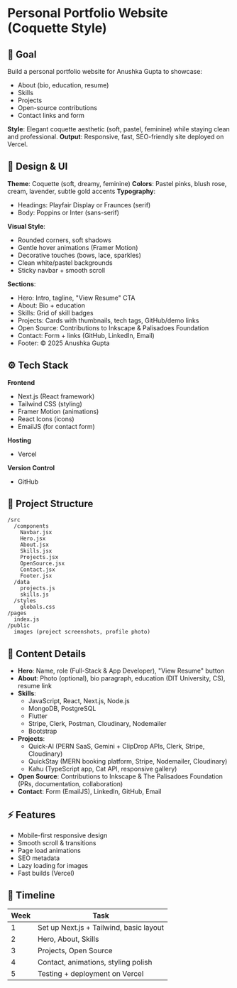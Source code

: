 # Personal Portfolio Website (Coquette Style)

## 🎯 Goal

Build a personal portfolio website for Anushka Gupta to showcase:
- About (bio, education, resume)
- Skills
- Projects
- Open-source contributions
- Contact links and form

**Style**: Elegant coquette aesthetic (soft, pastel, feminine) while staying clean and professional.
**Output**: Responsive, fast, SEO-friendly site deployed on Vercel.

## 🎨 Design & UI

**Theme**: Coquette (soft, dreamy, feminine)
**Colors**: Pastel pinks, blush rose, cream, lavender, subtle gold accents
**Typography**:
- Headings: Playfair Display or Fraunces (serif)
- Body: Poppins or Inter (sans-serif)

**Visual Style**:
- Rounded corners, soft shadows
- Gentle hover animations (Framer Motion)
- Decorative touches (bows, lace, sparkles)
- Clean white/pastel backgrounds
- Sticky navbar + smooth scroll

**Sections**:
- Hero: Intro, tagline, "View Resume" CTA
- About: Bio + education
- Skills: Grid of skill badges
- Projects: Cards with thumbnails, tech tags, GitHub/demo links
- Open Source: Contributions to Inkscape & Palisadoes Foundation
- Contact: Form + links (GitHub, LinkedIn, Email)
- Footer: © 2025 Anushka Gupta

## ⚙️ Tech Stack

**Frontend**
- Next.js (React framework)
- Tailwind CSS (styling)
- Framer Motion (animations)
- React Icons (icons)
- EmailJS (for contact form)

**Hosting**
- Vercel

**Version Control**
- GitHub

## 📂 Project Structure
```
/src
  /components
    Navbar.jsx
    Hero.jsx
    About.jsx
    Skills.jsx
    Projects.jsx
    OpenSource.jsx
    Contact.jsx
    Footer.jsx
  /data
    projects.js
    skills.js
  /styles
    globals.css
/pages
  index.js
/public
  images (project screenshots, profile photo)
```

## 📑 Content Details

- **Hero**: Name, role (Full-Stack & App Developer), "View Resume" button
- **About**: Photo (optional), bio paragraph, education (DIT University, CS), resume link
- **Skills**:
  - JavaScript, React, Next.js, Node.js
  - MongoDB, PostgreSQL
  - Flutter
  - Stripe, Clerk, Postman, Cloudinary, Nodemailer
  - Bootstrap
- **Projects**:
  - Quick-AI (PERN SaaS, Gemini + ClipDrop APIs, Clerk, Stripe, Cloudinary)
  - QuickStay (MERN booking platform, Stripe, Nodemailer, Cloudinary)
  - Kahu (TypeScript app, Cat API, responsive gallery)
- **Open Source**: Contributions to Inkscape & The Palisadoes Foundation (PRs, documentation, collaboration)
- **Contact**: Form (EmailJS), LinkedIn, GitHub, Email

## ⚡ Features

- Mobile-first responsive design
- Smooth scroll & transitions
- Page load animations
- SEO metadata
- Lazy loading for images
- Fast builds (Vercel)

## 📌 Timeline
| Week | Task |
|------|------|
| 1    | Set up Next.js + Tailwind, basic layout |
| 2    | Hero, About, Skills |
| 3    | Projects, Open Source |
| 4    | Contact, animations, styling polish |
| 5    | Testing + deployment on Vercel |
